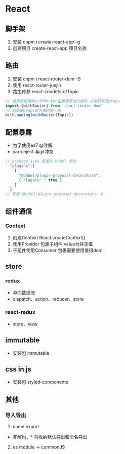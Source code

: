 # React
## 脚手架
1. 安装 cnpm i create-react-app -g
2. 创建项目 create-react-app 项目名称
## 路由
1. 安装 cnpm i react-router-dom -S
2. 使用 react-router-juejin
3. 路由传参 react-cnode/src/Topic 
```js
// 使用高阶组件withRouter包裹要导出的组件 才能获取到props
import {withRouter} from 'react-router-dom'
// 只能把props给包裹的第一层
withLoading(withRouter(Topic))
```
## 配置暴露
+ 为了使用es7 @注解
+ yarn eject 与git冲突
```js
// package.json 里面的 babel 添加
  "plugins":[
    [
      "@babel/plugin-proposal-decorators", 
      { "legacy" : true }
    ]
  ]
// 安装"@babel/plugin-proposal-decorators -D
```

## 组件通信
### Context
1. 创建Context React.createContext()
2. 使用Provider 包裹子组件 value为共享值
3. 子组件使用Consumer 包裹需要使用值得dom

## store
### redux
+ 单向数据流
+ dispatch、action、reducer、store
### react-redux
+ store、view

## immutable
+ 安装包 immutable
## css in js
+ 安装包 styled-components

## 其他
### 导入导出
1. name export
+ 非解构，* 将收纳默认导出和命名导出
2. es module -> commonJS